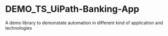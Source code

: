 # DEMO_TS_UiPath-Banking-App
A demo library to demonstate automation in different kind of application and technologies
